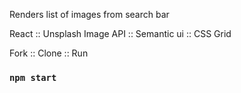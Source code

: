 Renders list of images from search bar

React :: Unsplash Image API :: Semantic ui :: CSS Grid

Fork :: Clone :: Run

### `npm start`
